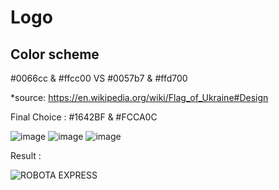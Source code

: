 # Logo

## Color scheme

#0066cc	& #ffcc00 VS #0057b7 & #ffd700

*source: https://en.wikipedia.org/wiki/Flag_of_Ukraine#Design

Final Choice :
#1642BF & #FCCA0C

![image](https://user-images.githubusercontent.com/47665233/156931313-5e1c6c76-c985-4251-9380-70a45b68b858.png)
![image](https://user-images.githubusercontent.com/47665233/156931353-e8b49276-7de5-48f1-8472-8a52165a03e0.png)
![image](https://user-images.githubusercontent.com/47665233/156931338-e55c455c-440f-402a-ac06-6ad3bb226fb3.png)

Result :

![ROBOTA EXPRESS](https://user-images.githubusercontent.com/47665233/156931446-fe7d7e0f-f0cd-438b-abc9-03d30f85f8a3.svg)
